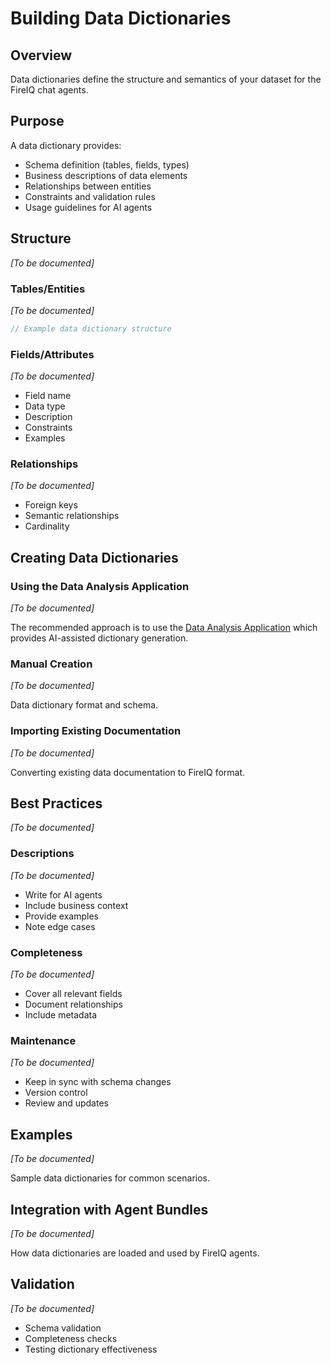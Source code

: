 # Building Data Dictionaries

## Overview

Data dictionaries define the structure and semantics of your dataset for the FireIQ chat agents.

## Purpose

A data dictionary provides:
- Schema definition (tables, fields, types)
- Business descriptions of data elements
- Relationships between entities
- Constraints and validation rules
- Usage guidelines for AI agents

## Structure

_[To be documented]_

### Tables/Entities

_[To be documented]_

```typescript
// Example data dictionary structure
```

### Fields/Attributes

_[To be documented]_

- Field name
- Data type
- Description
- Constraints
- Examples

### Relationships

_[To be documented]_

- Foreign keys
- Semantic relationships
- Cardinality

## Creating Data Dictionaries

### Using the Data Analysis Application

_[To be documented]_

The recommended approach is to use the [Data Analysis Application](../data-analysis-application/data-preparation.md) which provides AI-assisted dictionary generation.

### Manual Creation

_[To be documented]_

Data dictionary format and schema.

### Importing Existing Documentation

_[To be documented]_

Converting existing data documentation to FireIQ format.

## Best Practices

_[To be documented]_

### Descriptions

_[To be documented]_

- Write for AI agents
- Include business context
- Provide examples
- Note edge cases

### Completeness

_[To be documented]_

- Cover all relevant fields
- Document relationships
- Include metadata

### Maintenance

_[To be documented]_

- Keep in sync with schema changes
- Version control
- Review and updates

## Examples

_[To be documented]_

Sample data dictionaries for common scenarios.

## Integration with Agent Bundles

_[To be documented]_

How data dictionaries are loaded and used by FireIQ agents.

## Validation

_[To be documented]_

- Schema validation
- Completeness checks
- Testing dictionary effectiveness

